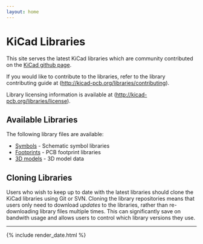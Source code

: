```yaml
---
layout: home
---
```


# KiCad Libraries

This site serves the latest KiCad libraries which are community contributed on the [KiCad github page](https://github.com/kicad).

If you would like to contribute to the libraries, refer to the library contributing guide at (http://kicad-pcb.org/libraries/contributing).

Library licensing information is available at (http://kicad-pcb.org/libraries/license).

## Available Libraries

The following library files are available:

* [Symbols](/symbols) - Schematic symbol libraries
* [Footprints](/footprints) - PCB footprint libraries
* [3D models](/packages3d) - 3D model data

## Cloning Libraries

Users who wish to keep up to date with the latest libraries should clone the KiCad libraries using Git or SVN. Cloning the library repositories means that users only need to download _updates_ to the libraries, rather than re-downloading library files multiple times. This can significantly save on bandwith usage and allows users to control which library versions they use.

---
{% include render_date.html %}